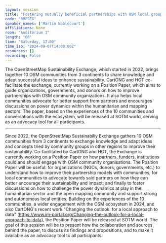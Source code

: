 ```yaml
---
layout: session
title: "Fostering mutually beneficial partnerships with OSM local groups"
code: "RMFSEG"
speaker_names: ['Martin Noblecourt']
affiliations: None
room: "Auditorium 1"
length: "60"
time: "Saturday, 17:00"
time_iso: "2024-09-07T14:00:00Z"
resources: []
recording: False
---
```


The OpenStreetMap Sustainability Exchange, which started in 2022, brings together 10 OSM communities from 3 continents to share knowledge and adapt successful ideas to enhance sustainability. CartONG and HOT co-facilitate the exchange, currently working on a Position Paper, which aims to guide organizations, governments, and donors on how to improve partnerships with OSM community organizations. It also helps local communities advocate for better support from partners and encourages discussions on power dynamics within the humanitarian and mapping sectors. The paper, based on the experiences of the 10 communities and conversations with the ecosystem, will be released at SOTM world, serving as an advocacy tool for all participants.

<hr>

Since 2022, the OpenStreetMap Sustainabiliy Exchange gathers 10 OSM communities from 3 continents to exchange knowledge and adapt ideas and concepts tried by community groups in other regions to improve their sustainability. Co-facilitated by CartONG and HOT, the Exchange is currently working on a Position Paper on how partners, funders, institutions could and should engage with OSM community organisations.
The Position Paper will be useful: for organizations (NGOs, donors, governments, etc.) to understand how to improve their partnership models with communities; for local communities to advocate towards said partners on how they can better encourage their sustainability and impact; and finally to foster discussions on how to challenge the power dynamics at play in the humanitarian sector and the open mapping community and support strong and autonomous local entities. 
Building on the experiences of the 10 communities, a wider engagement with the OSM ecosystem in 2024, and also CartONG's recent work &#34;Changing the outlook: for a local approach to data&#34; (https://www.im-portal.org/Changing-the-outlook-for-a-local-approach-to-data), the Position Paper will be released at SOTM world. The goal of this session will be to present how the collaboration and sources behind the paper, to discuss its findings and propositions, and to make it available as an advocacy tool to all participants.

